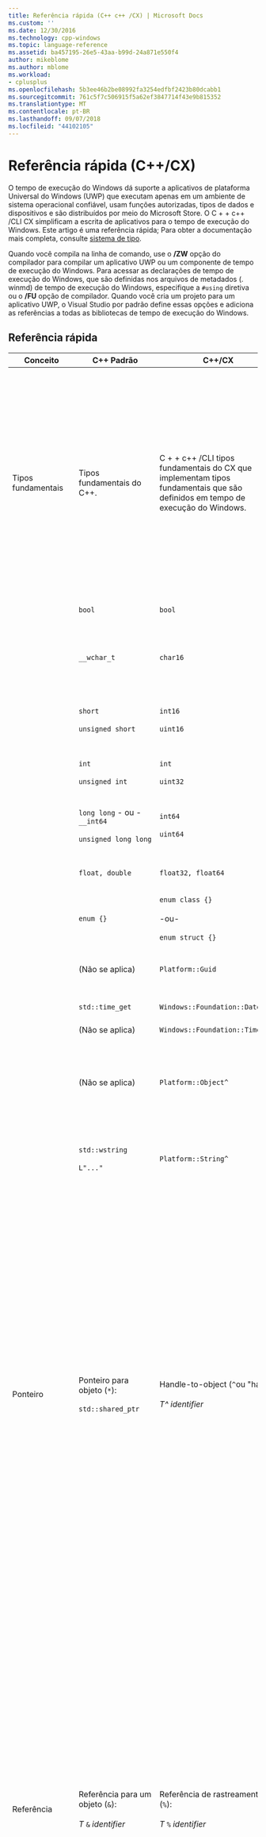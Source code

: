 ```yaml
---
title: Referência rápida (C++ c++ /CX) | Microsoft Docs
ms.custom: ''
ms.date: 12/30/2016
ms.technology: cpp-windows
ms.topic: language-reference
ms.assetid: ba457195-26e5-43aa-b99d-24a871e550f4
author: mikeblome
ms.author: mblome
ms.workload:
- cplusplus
ms.openlocfilehash: 5b3ee46b2be08992fa3254edfbf2423b80dcabb1
ms.sourcegitcommit: 761c5f7c506915f5a62ef3847714f43e9b815352
ms.translationtype: MT
ms.contentlocale: pt-BR
ms.lasthandoff: 09/07/2018
ms.locfileid: "44102105"
---
```

# <a name="quick-reference-ccx"></a>Referência rápida (C++/CX)

O tempo de execução do Windows dá suporte a aplicativos de plataforma Universal do Windows (UWP) que executam apenas em um ambiente de sistema operacional confiável, usam funções autorizadas, tipos de dados e dispositivos e são distribuídos por meio do Microsoft Store. O C + + c++ /CLI CX simplificam a escrita de aplicativos para o tempo de execução do Windows. Este artigo é uma referência rápida; Para obter a documentação mais completa, consulte [sistema de tipo](../cppcx/type-system-c-cx.md).

Quando você compila na linha de comando, use o **/ZW** opção do compilador para compilar um aplicativo UWP ou um componente de tempo de execução do Windows. Para acessar as declarações de tempo de execução do Windows, que são definidas nos arquivos de metadados (. winmd) de tempo de execução do Windows, especifique a `#using` diretiva ou o **/FU** opção de compilador. Quando você cria um projeto para um aplicativo UWP, o Visual Studio por padrão define essas opções e adiciona as referências a todas as bibliotecas de tempo de execução do Windows.

## <a name="quick-reference"></a>Referência rápida

|Conceito|C++ Padrão|C++/CX|Comentários|
|-------------|--------------------|------------------------------------------------------------------|-------------|
|Tipos fundamentais|Tipos fundamentais do C++.|C + + c++ /CLI tipos fundamentais do CX que implementam tipos fundamentais que são definidos em tempo de execução do Windows.|O `default` namespace contém C + + c++ /CLI tipos fundamentais internos CX. O compilador mapeia implicitamente C + + c++ /CLI tipos fundamentais do CX para tipos C++ padrão.<br /><br /> O `Platform` família de namespaces contém tipos que implementam os tipos fundamentais do tempo de execução do Windows.|
||`bool`|`bool`|Um valor Booliano de 8 bits.|
||`__wchar_t`|`char16`|Um valor não numérico de 16 bits que representa um ponto de código Unicode (UTF-16).|
||`short`<br /><br /> `unsigned short`|`int16`<br /><br /> `uint16`|Um inteiro de 16 bits com sinal.<br /><br /> Um inteiro de 16 bits sem sinal.|
||`int`<br /><br /> `unsigned int`|`int`<br /><br /> `uint32`|Um inteiro com sinal de 32 bits.<br /><br /> Um inteiro sem sinal de 32 bits.|
||`long long` - ou - `__int64`<br /><br /> `unsigned long long`|`int64`<br /><br /> `uint64`|Um inteiro com sinal de 64 bits.<br /><br /> Um inteiro sem sinal de 64 bits.|
||`float, double`|`float32, float64`|Um número de ponto flutuante IEEE 754 de 32 ou 64 bits.|
||`enum {}`|`enum class {}`<br /><br /> -ou-<br /><br /> `enum struct {}`|Uma enumeração de 32 bits.|
||(Não se aplica)|`Platform::Guid`|Um valor não numérico de 128 bits (uma GUID) no namespace `Platform` .|
||`std::time_get`|`Windows::Foundation::DateTime`|Uma estrutura date-time.|
||(Não se aplica)|`Windows::Foundation::TimeSpan`|Uma estrutura timespan.|
||(Não se aplica)|`Platform::Object^`|O objeto base contado por referência na exibição C++ do sistema de tipo de tempo de execução do Windows.|
||`std::wstring`<br /><br /> `L"..."`|`Platform::String^`|`Platform::String^` é uma sequência de caracteres Unicode imutável, contada por referência, que representa texto.|
|Ponteiro|Ponteiro para objeto (`*`):<br /><br /> `std::shared_ptr`|Handle-to-object (`^`ou "hat"):<br /><br /> *T^ identifier*|Todas as classes de tempo de execução do Windows são declaradas usando o modificador handle-to-object. Os membros do objeto são acessados usando o operador de acesso ao membro da classe (`->`) de seta.<br /><br /> O modificador hat significa "ponteiro para um objeto de tempo de execução do Windows é automaticamente referência counted". Mais precisamente, handle-to-object declara que o compilador deve inserir código para gerenciar automaticamente a contagem de referência de objeto e excluirá o objeto se a contagem de referência chegar a zero.|
|Referência|Referência para um objeto (`&`):<br /><br /> *T* `&` *identifier*|Referência de rastreamento (`%`):<br /><br /> *T* `%` *identifier*|Modificador de referência único tempo de execução do Windows tipos podem ser declarados usando o controle. Os membros do objeto são acessados usando o operador de acesso ao membro da classe (`.`) de ponto.<br /><br /> A referência de rastreamento significa "uma referência a um objeto de tempo de execução do Windows que é automaticamente a contagem de referência". Mais precisamente, uma referência de rastreamento declara que o compilador deve inserir código para gerenciar automaticamente a contagem de referência de objeto e excluirá o objeto se a contagem de referência chegar a zero.|
|Declaração de tipo dinâmico|`new`|`ref new`|Aloca um objeto de tempo de execução do Windows e, em seguida, retorna um identificador para esse objeto.|
|gerenciamento de vida útil de objeto|`delete` *identifier*<br /><br /> `delete[]`  *identifier*|(Invoca o destruidor.)|A vida útil é determinada pela contagem de referência. Uma chamada para exclusão invoca o destruidor, mas ele próprio não libera memória.|
|declaração de matriz|*T  identifier* `[]`<br /><br /> `std::array` *identifier*|`Array<` *T* `^>^` *identifier* `(` *size* `)`<br /><br /> -ou-<br /><br /> `WriteOnlyArray<` *T* `^>`  *identifier* `(` *size* `)`|Declara uma matriz unidimensional modificável ou somente gravação do tipo T^. A própria matriz também é um objeto contado por referência que deve ser declarada usando o modificador handle-to-object.<br /><br /> (As declarações de matriz usam uma classe de cabeçalho de modelo que está no namespace `Platform` )|
|declaração de classe|`class`  *identifier* `{}`<br /><br /> `struct` *identifier* `{}`|`ref class` *identifier* `{}`<br /><br /> `ref struct` *identifier* `{}`|Declara uma classe de tempo de execução que tem acessibilidade privada padrão.<br /><br /> Declara uma classe de tempo de execução que tem acessibilidade pública padrão.|
|declaração de estrutura|`struct` *identifier* `{}`<br /><br /> (isto é, uma estrutura POD (Plain Old Data))|`value class` *identifier* `{}`<br /><br /> `value struct` *identifier* `{}`|Declara uma estrutura POD que tem acessibilidade privada padrão.<br /><br /> Uma classe de valor pode ser representada nos metadados do Windows, mas uma classe padrão do C++ padrão não pode.<br /><br /> Declara uma estrutura POD que tem acessibilidade pública padrão.<br /><br /> Uma estrutura de valor pode ser representada nos metadados do Windows, mas uma estrutura padrão C++ não pode.|
|declaração de interface|classe abstrata que contém apenas funções virtuais puras.|`interface class` *identifier* `{}`<br /><br /> `interface struct` *identifier* `{}`|Declara uma interface que tem acessibilidade privada padrão.<br /><br /> Declara uma interface que tem acessibilidade pública padrão.|
|delegado|`std::function`|`public delegate` *return-type* *delegate-type-identifier* `(` *[parâmetros]* `);`|Declara um objeto que pode ser chamado como uma chamada de função.|
|evento|(Não se aplica)|`event` *delegate-type-identifier* *event-identifier* `;`<br /><br /> *delegate-type-identifier* *delegate-identifier* = `ref new`*delegate-type-identifier*`( this`*[, parameters]*`);`<br /><br /> *event-identifier* `+=` *delegate-identifier* `;`<br /><br /> -ou-<br /><br /> `EventRegistrationToken` *token-identifier* = *obj*`.`*event-identifier*`+=`*delegate-identifier*`;`<br /><br /> -ou-<br /><br /> `auto` *token-identifier* = *obj*. *identificador de evento*`::add(`*identificador de delegado*`);`<br /><br /> *obj* `.` *event-identifier* `-=` *token-identifier* `;`<br /><br /> -ou-<br /><br /> *obj* `.` *event-identifier* `::remove(` *token-identifier* `);`|Declara um objeto de evento, que armazena uma coleção de manipuladores de eventos (delegados) que são chamados quando ocorre um evento.<br /><br /> Cria um manipulador de eventos.<br /><br /> Adiciona um manipulador de eventos.<br /><br /> A adição de um manipulador de eventos retorna um token de evento (*token-identifier*). Se você pretende remover explicitamente o manipulador de eventos, deverá salvar o token de evento para uso posterior.<br /><br /> Remove um manipulador de eventos.<br /><br /> Para remover um manipulador de eventos, você deve especificar o token de evento salvo quando o manipulador de eventos foi adicionado.|
|propriedade|(Não se aplica)|`property` *T* *identifier*;<br /><br /> `property` *T* *identifier* `[` *índice* `];`<br /><br /> `property` *T* `default[` *índice* `];`|Declara que uma função de membro de classe ou objeto é acessada usando a mesma sintaxe usada para acessar um membro de dados ou elemento de matriz indexada.<br /><br /> Declara uma propriedade em uma função de membro de classe ou objeto.<br /><br /> Declara uma propriedade indexada em uma função de membro de objeto.<br /><br /> Declara uma propriedade indexada em uma função de membro de classe.|
|Tipos parametrizados|modelos|`generic <typename` *T* `> interface class` *identifier* `{}`<br /><br /> `generic <typename` *T* `> delegate` *[tipo de retorno]* *delegate-identifier* `() {}`|Declara uma classe com de interface parametrizada.<br /><br /> Declara um delegado parametrizado.|
|Tipos de valor anuláveis|`boost::optional<T>`|[Platform:: ibox \<T >](../cppcx/platform-ibox-interface.md)|Permite que variáveis de tipos escalares e de estruturas de valor tenham um valor de `nullptr`.|

## <a name="see-also"></a>Consulte também

[Referência de linguagem do Visual C++](../cppcx/visual-c-language-reference-c-cx.md)